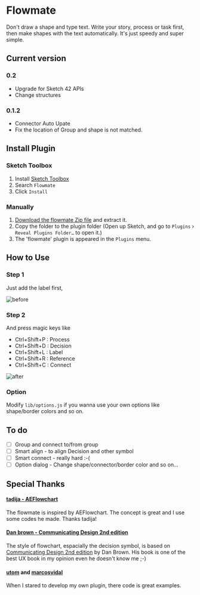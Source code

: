 # Flowmate

Don't draw a shape and type text. Write your story, process or task first, then make shapes with the text automatically. It's just speedy and super simple.

## Current version
### 0.2
- Upgrade for Sketch 42 APIs
- Change structures

### 0.1.2
- Connector Auto Upate
- Fix the location of Group and shape is not matched.

## Install Plugin

### Sketch Toolbox

1. Install [Sketch Toolbox](http://sketchtoolbox.com/)
2. Search `Flowmate`
3. Click `Install`

### Manually

1. [Download the flowmate Zip file](https://github.com/wodory/flowmate/archive/master.zip) and extract it.
2. Copy the folder to the plugin folder (Open up Sketch, and go to `Plugins` › `Reveal Plugins Folder…` to open it.)
3. The 'flowmate' plugin is appeared in the `Plugins` menu.

## How to Use

### Step 1
Just add the label first,

![before](doc/before.png)

### Step 2
And press magic keys like
* Ctrl+Shift+P : Process
* Ctrl+Shift+D : Decision
* Ctrl+Shift+L : Label
* Ctrl+Shift+R : Reference
* Ctrl+Shift+C : Connect

![after](doc/after.png)

### Option

Modify `lib/options.js` if you wanna use your own options like shape/border colors and so on.

## To do

- [ ] Group and connect to/from group
- [ ] Smart align - to align Decision and other symbol
- [ ] Smart connect - really hard :-(
- [ ] Option dialog - Change shape/connector/border color and so on...

## Special Thanks

#### [tadija - AEFlowchart](https://github.com/tadija/AEFlowchart)

The flowmate is inspired by AEFlowchart. The concept is great and I use some codes he made. Thanks tadija!

#### [Dan brown - Communicating Design 2nd edition](http://www.amazon.com/Communicating-Design-Developing-Documentation-Planning/dp/0321712463)

The style of flowchart, espacially the decision symbol, is based on [Communicating Design 2nd edition](http://www.amazon.com/Communicating-Design-Developing-Documentation-Planning/dp/0321712463) by Dan Brown. His book is one of the best UX book in my opinion even he doesn't know me ;-)

#### [utom](https://github.com/utom/) and [marcosvidal](https://github.com/marcosvidal)

When I stared to develop my own plugin, there code is great examples.
